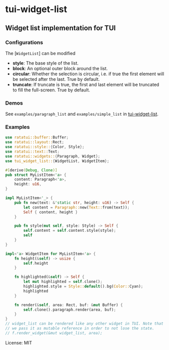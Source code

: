 # tui-widget-list

## Widget list implementation for TUI

### Configurations
The [`WidgetList`] can be modified
- **style**: The base style of the list.
- **block**: An optional outer block around the list.
- **circular**: Whether the selection is circular, i.e. if true the first element will be selected after the last. True by default.
- **truncate**: If truncate is true, the first and last element will be truncated to fill the full-screen. True by default.

### Demos
See `examples/paragraph_list` and `examples/simple_list` in [tui-widget-list](https://github.com/preiter93/tui-widget-list/tree/main/examples).

### Examples
```rust
use ratatui::buffer::Buffer;
use ratatui::layout::Rect;
use ratatui::style::{Color, Style};
use ratatui::text::Text;
use ratatui::widgets::{Paragraph, Widget};
use tui_widget_list::{WidgetList, WidgetItem};

#[derive(Debug, Clone)]
pub struct MyListItem<'a> {
    content: Paragraph<'a>,
    height: u16,
}

impl MyListItem<'_> {
    pub fn new(text: &'static str, height: u16) -> Self {
        let content = Paragraph::new(Text::from(text));
        Self { content, height }
    }

    pub fn style(mut self, style: Style) -> Self {
        self.content = self.content.style(style);
        self
    }
}

impl<'a> WidgetItem for MyListItem<'a> {
    fn height(&self) -> usize {
        self.height
    }

    fn highlighted(&self) -> Self {
        let mut highlighted = self.clone();
        highlighted.style = Style::default().bg(Color::Cyan);
        highlighted
    }

    fn render(&self, area: Rect, buf: &mut Buffer) {
        self.clone().paragraph.render(area, buf);
    }
}
// widget_list can be rendered like any other widget in TUI. Note that
// we pass it as mutable reference in order to not lose the state.
// f.render_widget(&mut widget_list, area);
```

License: MIT
